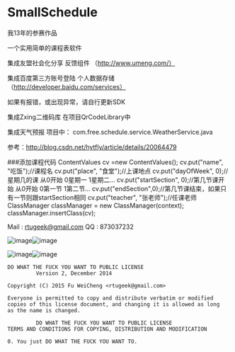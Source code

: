 SmallSchedule
=============
我13年的参赛作品

一个实用简单的课程表软件

集成友盟社会化分享 反馈组件 （http://www.umeng.com/）

集成百度第三方账号登陆 个人数据存储 （http://developer.baidu.com/services）

如果有报错，或出现异常，请自行更新SDK

集成Zxing二维码库 在项目QrCodeLibrary中

集成天气预报 项目中： com.free.schedule.service.WeatherService.java

参考：http://blog.csdn.net/hytfly/article/details/20064479

###添加课程代码
    ContentValues cv =new ContentValues();
    cv.put("name", "吃饭");//课程名
    cv.put("place", "食堂");//上课地点
    cv.put("dayOfWeek", 0);//星期几的课 从0开始 0星期一 1星期二...
    cv.put("startSection", 0);//第几节课开始  从0开始 0第一节 1第二节...
    cv.put("endSection",0);//第几节课结束，如果只有一节则跟startSection相同
    cv.put("teacher", "张老师");//任课老师
    ClassManager classManager = new ClassManager(context);
    classManager.insertClass(cv);

Mail : rtugeek@gmail.com
QQ : 873037232

 ![image](https://github.com/rtugeek/SmallSchedule/blob/master/Pic/0.png)![image](https://github.com/rtugeek/SmallSchedule/blob/master/Pic/1.png)

![image](https://github.com/rtugeek/SmallSchedule/blob/master/Pic/2.png)![image](https://github.com/rtugeek/SmallSchedule/blob/master/Pic/3.png)

    DO WHAT THE FUCK YOU WANT TO PUBLIC LICENSE
             Version 2, December 2014

    Copyright (C) 2015 Fu WeiCheng <rtugeek@gmail.com>

    Everyone is permitted to copy and distribute verbatim or modified
    copies of this license document, and changing it is allowed as long
    as the name is changed.

             DO WHAT THE FUCK YOU WANT TO PUBLIC LICENSE
    TERMS AND CONDITIONS FOR COPYING, DISTRIBUTION AND MODIFICATION

    0. You just DO WHAT THE FUCK YOU WANT TO.
